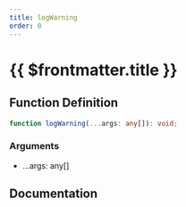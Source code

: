 ```yaml
---
title: logWarning
order: 0
---
```


# {{ $frontmatter.title }}

## Function Definition

```ts
function logWarning(...args: any[]): void;
```

### Arguments

* ...args: any[]

## Documentation

<!--@include: ./parts/logWarning.md-->
